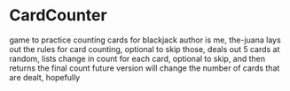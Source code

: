 # CardCounter
game to practice counting cards for blackjack
author is me, the-juana
lays out the rules for card counting, optional to skip those, deals out 5 cards at random, lists change in count for each card, optional to skip, and then returns the final count
future version will change the number of cards that are dealt, hopefully
